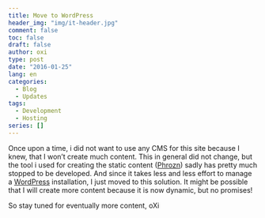 ```yaml
---
title: Move to WordPress
header_img: "img/it-header.jpg"
comment: false
toc: false
draft: false
author: oxi
type: post
date: "2016-01-25"
lang: en
categories:
  - Blog
  - Updates
tags:
  - Development
  - Hosting
series: []
---
```

Once upon a time, i did not want to use any CMS for this site because I knew, that I won&#8217;t create much content. This in general did not change, but the tool i used for creating the static content (<a href="https://github.com/Pawka/phrozn/" target="_blank">Phrozn</a>) sadly has pretty much stopped to be developed. And since it takes less and less effort to manage a <a href="https://wordpress.org/" target="_blank">WordPress</a> installation, I just moved to this solution. It might be possible that I will create more content because it is now dynamic, but no promises!

So stay tuned for eventually more content,
oXi
